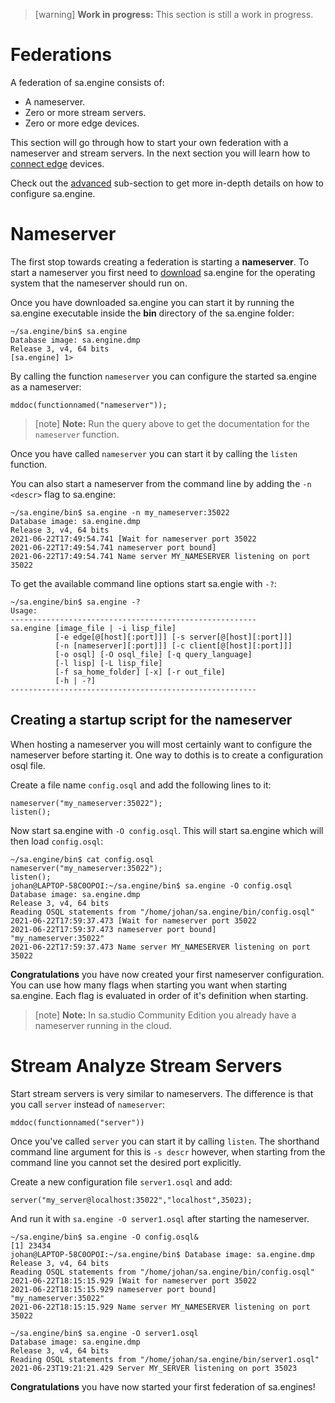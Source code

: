 > [warning] **Work in progress:** This section is still a work in progress.

# Federations
A federation of sa.engine consists of:
* A nameserver.
* Zero or more stream servers.
* Zero or more edge devices.

This section will go through how to start your own federation with a nameserver and stream servers. In the next section you will learn how to [connect edge](/docs/md/edge_devices/README.md) devices.

Check out the [advanced](/docs/md/servers/advanced.md) sub-section to get more in-depth details on how to 
configure sa.engine.

# Nameserver
The first stop towards creating a federation is starting a **nameserver**.
To start a nameserver you first need to [download](!https://studio.streamanalyze.com/download) 
sa.engine for the operating system that the nameserver should run on. 

Once you have downloaded sa.engine you can start it by running the sa.engine 
executable inside the **bin** directory of the sa.engine folder:

```
~/sa.engine/bin$ sa.engine
Database image: sa.engine.dmp
Release 3, v4, 64 bits
[sa.engine] 1>
```

By calling the function `nameserver` you can configure the started sa.engine as 
a nameserver:
```LIVE {"vis":"showMarkdown"}
mddoc(functionnamed("nameserver"));
```
> [note]  **Note:** Run the query above to get the documentation for the `nameserver`
function. 

Once you have called `nameserver` you can start it by calling the `listen` 
function.

You can also start a nameserver from the command line by adding the `-n <descr>`
flag to sa.engine:

```
~/sa.engine/bin$ sa.engine -n my_nameserver:35022
Database image: sa.engine.dmp
Release 3, v4, 64 bits
2021-06-22T17:49:54.741 [Wait for nameserver port 35022
2021-06-22T17:49:54.741 nameserver port bound]
2021-06-22T17:49:54.741 Name server MY_NAMESERVER listening on port 35022
```

To get the available command line options start sa.engie with `-?`:

```
~/sa.engine/bin$ sa.engine -?
Usage:
-------------------------------------------------------
sa.engine [image_file | -i lisp_file]
          [-e edge[@[host][:port]]] [-s server[@[host][:port]]]
          [-n [nameserver][:port]]] [-c client[@[host][:port]]]
          [-o osql] [-O osql_file] [-q query_language]
          [-l lisp] [-L lisp_file]
          [-f sa_home_folder] [-x] [-r out_file]
          [-h | -?]
-------------------------------------------------------
```

## Creating a startup script for the nameserver
When hosting a nameserver you will most certainly want to configure the 
nameserver before starting it. One way to dothis is to create a configuration
osql file. 

Create a file name `config.osql` and add the following lines to it:
```
nameserver("my_nameserver:35022");
listen();
```

Now start sa.engine with `-O config.osql`. This will start sa.engine which will 
then load `config.osql`:

```
~/sa.engine/bin$ cat config.osql
nameserver("my_nameserver:35022");
listen();
johan@LAPTOP-58C0OPOI:~/sa.engine/bin$ sa.engine -O config.osql
Database image: sa.engine.dmp
Release 3, v4, 64 bits
Reading OSQL statements from "/home/johan/sa.engine/bin/config.osql"
2021-06-22T17:59:37.473 [Wait for nameserver port 35022
2021-06-22T17:59:37.473 nameserver port bound]
"my_nameserver:35022"
2021-06-22T17:59:37.473 Name server MY_NAMESERVER listening on port 35022
```

**Congratulations** you have now created your first nameserver configuration.
You can use how many flags when starting you want when starting sa.engine. Each
flag is evaluated in order of it's definition when starting.





> [note]  **Note:** In sa.studio Community Edition you already have a nameserver running in the cloud. 





# Stream Analyze Stream Servers
Start stream servers is very similar to nameservers. The difference is that you
call `server` instead of `nameserver`:
```LIVE {"vis":"showMarkdown"}
mddoc(functionnamed("server"))
```
Once you've called `server` you can start it by calling `listen`. The shorthand 
command line argument for this is `-s descr` however, when starting from the 
command line you cannot set the desired port explicitly.

Create a new configuration file `server1.osql` and add:

```
server("my_server@localhost:35022","localhost",35023);
```

And run it with `sa.engine -O server1.osql` after starting the nameserver.

```
~/sa.engine/bin$ sa.engine -O config.osql&
[1] 23434
johan@LAPTOP-58C0OPOI:~/sa.engine/bin$ Database image: sa.engine.dmp
Release 3, v4, 64 bits
Reading OSQL statements from "/home/johan/sa.engine/bin/config.osql"
2021-06-22T18:15:15.929 [Wait for nameserver port 35022
2021-06-22T18:15:15.929 nameserver port bound]
"my_nameserver:35022"
2021-06-22T18:15:15.929 Name server MY_NAMESERVER listening on port 35022

~/sa.engine/bin$ sa.engine -O server1.osql
Database image: sa.engine.dmp
Release 3, v4, 64 bits
Reading OSQL statements from "/home/johan/sa.engine/bin/server1.osql"
2021-06-23T19:21:21.429 Server MY_SERVER listening on port 35023

```


**Congratulations** you have now started your first federation of sa.engines!
